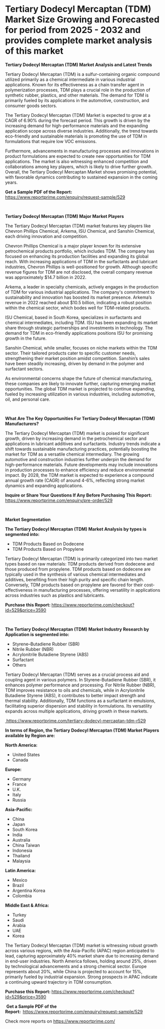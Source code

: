 <p><h1>Tertiary Dodecyl Mercaptan (TDM) Market Size Growing and Forecasted for period from 2025 - 2032 and provides complete market analysis of this market</h1></p><p><strong>Tertiary Dodecyl Mercaptan (TDM) Market Analysis and Latest Trends</strong></p>
<p><p>Tertiary Dodecyl Mercaptan (TDM) is a sulfur-containing organic compound utilized primarily as a chemical intermediate in various industrial applications. Known for its effectiveness as a chain transfer agent in polymerization processes, TDM plays a crucial role in the production of synthetic rubber, plastics, and other materials. The demand for TDM is primarily fueled by its applications in the automotive, construction, and consumer goods sectors.</p><p>The Tertiary Dodecyl Mercaptan (TDM) Market is expected to grow at a CAGR of 6.90% during the forecast period. This growth is driven by the increasing demand for high-performance materials and the expanding application scope across diverse industries. Additionally, the trend towards eco-friendly and sustainable materials is promoting the use of TDM in formulations that require low VOC emissions.</p><p>Furthermore, advancements in manufacturing processes and innovations in product formulations are expected to create new opportunities for TDM applications. The market is also witnessing enhanced competition and collaborations among key players, which is likely to drive further growth. Overall, the Tertiary Dodecyl Mercaptan Market shows promising potential, with favorable dynamics contributing to sustained expansion in the coming years.</p></p>
<p><strong>Get a Sample PDF of the Report:&nbsp;</strong> <a href="https://www.reportprime.com/enquiry/request-sample/529?utm_campaign=3295&utm_medium=2&utm_source=Github&utm_content=ia&utm_term=18032025&utm_id=tertiary-dodecyl-mercaptan-tdm">https://www.reportprime.com/enquiry/request-sample/529</a></p>
<p>&nbsp;</p>
<p><strong>Tertiary Dodecyl Mercaptan (TDM) Major Market Players</strong></p>
<p><p>The Tertiary Dodecyl Mercaptan (TDM) market features key players like Chevron Phillips Chemical, Arkema, ISU Chemical, and Sanshin Chemical, each driving innovation and competition.</p><p>Chevron Phillips Chemical is a major player known for its extensive petrochemical products portfolio, which includes TDM. The company has focused on enhancing its production facilities and expanding its global reach. With increasing applications of TDM in the surfactants and lubricant industries, Chevron Phillips is well-positioned for growth. Although specific revenue figures for TDM are not disclosed, the overall company revenue was approximately $14.7 billion in 2022.</p><p>Arkema, a leader in specialty chemicals, actively engages in the production of TDM for various industrial applications. The company's commitment to sustainability and innovation has boosted its market presence. Arkema’s revenue in 2022 reached about $10.5 billion, indicating a robust position within the chemical sector, which bodes well for TDM-related products.</p><p>ISU Chemical, based in South Korea, specializes in surfactants and chemical intermediates, including TDM. ISU has been expanding its market share through strategic partnerships and investments in technology. The demand for TDM in eco-friendly applications positions ISU for promising growth in the future.</p><p>Sanshin Chemical, while smaller, focuses on niche markets within the TDM sector. Their tailored products cater to specific customer needs, strengthening their market position amidst competition. Sanshin’s sales have been steadily increasing, driven by demand in the polymer and surfactant sectors.</p><p>As environmental concerns shape the future of chemical manufacturing, these companies are likely to innovate further, capturing emerging market opportunities. The global TDM market is projected to continue expanding, fueled by increasing utilization in various industries, including automotive, oil, and personal care.</p></p>
<p>&nbsp;</p>
<p><strong>What Are The Key Opportunities For Tertiary Dodecyl Mercaptan (TDM) Manufacturers?</strong></p>
<p><p>The Tertiary Dodecyl Mercaptan (TDM) market is poised for significant growth, driven by increasing demand in the petrochemical sector and applications in lubricant additives and surfactants. Industry trends indicate a shift towards sustainable manufacturing practices, potentially boosting the market for TDM as a versatile chemical intermediary. The growing automotive and construction industries further underpin the demand for high-performance materials. Future developments may include innovations in production processes to enhance efficiency and reduce environmental impact. By 2028, the TDM market is expected to experience a compound annual growth rate (CAGR) of around 4-6%, reflecting strong market dynamics and expanding applications.</p></p>
<p><strong>Inquire or Share Your Questions If Any Before Purchasing This Report:</strong> <a href="https://www.reportprime.com/enquiry/pre-order/529?utm_campaign=3295&utm_medium=2&utm_source=Github&utm_content=ia&utm_term=18032025&utm_id=tertiary-dodecyl-mercaptan-tdm">https://www.reportprime.com/enquiry/pre-order/529</a></p>
<p>&nbsp;</p>
<p><strong>Market Segmentation</strong></p>
<p><strong>The Tertiary Dodecyl Mercaptan (TDM) Market Analysis by types is segmented into:</strong></p>
<p><ul><li>TDM Products Based on Dodecene</li><li>TDM Products Based on Propylene</li></ul></p>
<p><p>Tertiary Dodecyl Mercaptan (TDM) is primarily categorized into two market types based on raw materials: TDM products derived from dodecene and those produced from propylene. TDM products based on dodecene are typically used in the synthesis of various chemical intermediates and additives, benefiting from their high purity and specific chain length. Conversely, TDM products based on propylene are favored for their cost-effectiveness in manufacturing processes, offering versatility in applications across industries such as plastics and lubricants.</p></p>
<p><strong>Purchase this Report:&nbsp;</strong><a href="https://www.reportprime.com/checkout?id=529&price=3590&utm_campaign=3295&utm_medium=2&utm_source=Github&utm_content=ia&utm_term=18032025&utm_id=tertiary-dodecyl-mercaptan-tdm">https://www.reportprime.com/checkout?id=529&price=3590</a></p>
<p>&nbsp;</p>
<p><strong>The Tertiary Dodecyl Mercaptan (TDM) Market Industry Research by Application is segmented into:</strong></p>
<p><ul><li>Styrene–Butadiene Rubber (SBR)</li><li>Nitrile Rubber (NBR)</li><li>Acrylonitrile Butadiene Styrene (ABS)</li><li>Surfactant</li><li>Others</li></ul></p>
<p><p>Tertiary Dodecyl Mercaptan (TDM) serves as a crucial process aid and coupling agent in various polymers. In Styrene-Butadiene Rubber (SBR), it enhances polymer performance and processing. For Nitrile Rubber (NBR), TDM improves resistance to oils and chemicals, while in Acrylonitrile Butadiene Styrene (ABS), it contributes to better impact strength and thermal stability. Additionally, TDM functions as a surfactant in emulsions, facilitating superior dispersion and stability in formulations. Its versatility expands across multiple applications, driving growth in these markets.</p></p>
<p><a href="https://www.reportprime.com/tertiary-dodecyl-mercaptan-tdm-r529?utm_campaign=3295&utm_medium=2&utm_source=Github&utm_content=ia&utm_term=18032025&utm_id=tertiary-dodecyl-mercaptan-tdm">&nbsp;https://www.reportprime.com/tertiary-dodecyl-mercaptan-tdm-r529</a></p>
<p><strong>In terms of Region, the Tertiary Dodecyl Mercaptan (TDM) Market Players available by Region are:</strong></p>
<p>
    <p> <strong> North America: </strong>
        <ul>
            <li>United States</li>
            <li>Canada</li>
        </ul>
        </p> 
    <p> <strong> Europe: </strong>
        <ul>
            <li>Germany</li>
            <li>France</li>
            <li>U.K.</li>
            <li>Italy</li>
            <li>Russia</li>
        </ul>
        </p> 
    <p> <strong> Asia-Pacific: </strong>
        <ul>
            <li>China</li>
            <li>Japan</li>
            <li>South Korea</li>
            <li>India</li>
            <li>Australia</li>
            <li>China Taiwan</li>
            <li>Indonesia</li>
            <li>Thailand</li>
            <li>Malaysia</li>
        </ul>
        </p> 
    <p> <strong> Latin America: </strong>
        <ul>
            <li>Mexico</li>
            <li>Brazil</li>
            <li>Argentina Korea</li>
            <li>Colombia</li>
        </ul>
        </p> 
    <p> <strong> Middle East & Africa: </strong>
        <ul>
            <li>Turkey</li>
            <li>Saudi</li>
            <li>Arabia</li>
            <li>UAE</li>
            <li>Korea</li>
        </ul>
    </p>
    </p>
<p><p>The Tertiary Dodecyl Mercaptan (TDM) market is witnessing robust growth across various regions, with the Asia-Pacific (APAC) region anticipated to lead, capturing approximately 40% market share due to increasing demand in end-user industries. North America follows, holding around 25%, driven by technological advancements and a strong chemical sector. Europe represents about 20%, while China is projected to account for 15%, primarily fueled by industrial expansion. Strong prospects in APAC indicate a continuing upward trajectory in TDM consumption.</p></p>
<p><strong>Purchase this Report: </strong><a href="https://www.reportprime.com/checkout?id=529&price=3590&utm_campaign=3295&utm_medium=2&utm_source=Github&utm_content=ia&utm_term=18032025&utm_id=tertiary-dodecyl-mercaptan-tdm">https://www.reportprime.com/checkout?id=529&price=3590</a></p>
<p>&nbsp;<strong>Get a Sample PDF of the Report:&nbsp;&nbsp;</strong><a href="https://www.reportprime.com/enquiry/request-sample/529?utm_campaign=3295&utm_medium=2&utm_source=Github&utm_content=ia&utm_term=18032025&utm_id=tertiary-dodecyl-mercaptan-tdm">https://www.reportprime.com/enquiry/request-sample/529</a></p>
<p><strong></strong></p>
<p>Check more reports on <a href="https://www.reportprime.com/?utm_campaign=3295&utm_medium=2&utm_source=Github&utm_content=ia&utm_term=18032025&utm_id=tertiary-dodecyl-mercaptan-tdm">https://www.reportprime.com/</a></p>